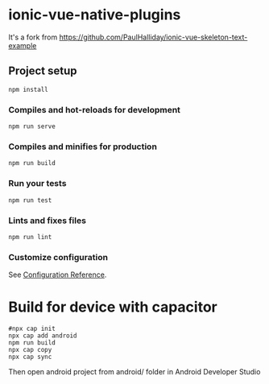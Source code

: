 # ionic-vue-native-plugins

It's a fork from https://github.com/PaulHalliday/ionic-vue-skeleton-text-example

## Project setup
```
npm install
```

### Compiles and hot-reloads for development
```
npm run serve
```

### Compiles and minifies for production
```
npm run build
```

### Run your tests
```
npm run test
```

### Lints and fixes files
```
npm run lint
```

### Customize configuration
See [Configuration Reference](https://cli.vuejs.org/config/).

# Build for device with capacitor

```
#npx cap init
npx cap add android
npm run build
npx cap copy
npx cap sync
```

Then open android project from android/ folder in Android Developer Studio
